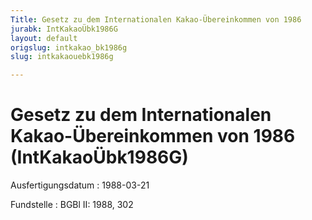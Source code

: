 ```yaml
---
Title: Gesetz zu dem Internationalen Kakao-Übereinkommen von 1986
jurabk: IntKakaoÜbk1986G
layout: default
origslug: intkakao_bk1986g
slug: intkakaouebk1986g

---
```


# Gesetz zu dem Internationalen Kakao-Übereinkommen von 1986 (IntKakaoÜbk1986G)

Ausfertigungsdatum
:   1988-03-21

Fundstelle
:   BGBl II: 1988, 302


